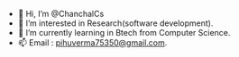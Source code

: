 - 👋 Hi, I’m @ChanchalCs
- 👀 I’m interested in Research(software development).
- 🌱 I’m currently learning in Btech from Computer Science.
- 📫 Email : pihuverma75350@gmail.com.
